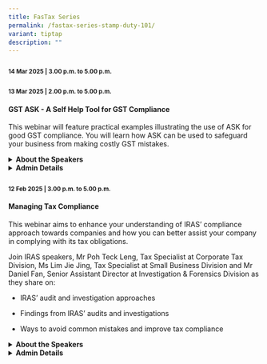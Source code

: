 ```yaml
---
title: FasTax Series
permalink: /fastax-series-stamp-duty-101/
variant: tiptap
description: ""
---
```

<h4><strong><sub>14 Mar 2025 | 3.00 p.m. to 5.00 p.m.</sub></strong></h4>
<p></p>
<h4><strong><sub>13 Mar 2025 | 2.00 p.m. to 5.00 p.m.</sub></strong></h4>
<h4><strong>GST ASK - A Self Help Tool for GST Compliance</strong></h4>
<p>This webinar will feature practical examples illustrating the use of ASK
for good GST compliance. You will learn how ASK can be used to safeguard
your business from making costly GST mistakes.</p>
<div data-type="detailGroup" class="isomer-accordion-group isomer-accordion isomer-accordion-white">
<details class="isomer-details">
<summary><strong>About the Speakers</strong>
</summary>
<div data-type="detailsContent" class="isomer-details-content">
<p></p>
<p><strong>Elin Sou</strong>
</p>
<p><strong>Senior Manager, GST Division, IRAS</strong>
</p>
<p>Elin is currently a Senior Manager with the IRAS GST Division (General
Branch). She has more than 10 years of experience in GST work and has undertaken
various functions in the GST Division ranging from ACAP reviews and audits
on large businesses to service-related projects.</p>
<p></p>
<p><strong>Yeo Haig Ian</strong>
</p>
<p><strong>Manager, GST Division, IRAS</strong>
</p>
<p>Ian has more than 20 years of professional experience specializing in
goods and services taxation. As an auditor, he educates taxpayers on their
tax obligations and compliance with the applicable tax laws and practices.
He also conducts audits on taxpayers to deter non-compliance and improve
voluntary compliance.</p>
</div>
</details>
</div>
<div data-type="detailGroup" class="isomer-accordion-group isomer-accordion isomer-accordion-white">
<details class="isomer-details">
<summary><strong>Admin Details</strong>
</summary>
<div data-type="detailsContent" class="isomer-details-content">
<ul data-tight="true" class="tight">
<li>
<p>This webinar will be conducted via Zoom</p>
</li>
<li>
<p>Date: 13 Mar 2025</p>
</li>
<li>
<p>Time: 2pm to 5pm</p>
</li>
<li>
<p>Fees: SGD 163.50 (incl. 9% GST)</p>
</li>
<li>
<p>Registration is on first-come-first served.</p>
</li>
<li>
<p><a href="https://form.gov.sg/67bef50ff61179dd4ac8ea19" rel="noopener nofollow" target="_blank">Registration Form</a>
</p>
</li>
</ul>
<p></p>
</div>
</details>
</div>
<p></p>
<h4><strong><sub>12 Feb 2025 | 3.00 p.m. to 5.00 p.m.</sub></strong></h4>
<h4><strong>Managing Tax Compliance</strong></h4>
<p>This webinar aims to enhance your understanding of IRAS’ compliance approach
towards companies and how you can better assist your company in complying
with its tax obligations.</p>
<p>Join IRAS speakers, Mr Poh Teck Leng, Tax Specialist at Corporate Tax
Division, Ms Lim Jie Jing, Tax Specialist at Small Business Division and
Mr Daniel Fan, Senior Assistant Director at Investigation &amp; Forensics
Division as they share on:</p>
<ul data-tight="true" class="tight">
<li>
<p>IRAS’ audit and investigation approaches</p>
</li>
<li>
<p>Findings from IRAS’ audits and investigations</p>
</li>
<li>
<p>Ways to avoid common mistakes and improve tax compliance</p>
</li>
</ul>
<div data-type="detailGroup" class="isomer-accordion-group isomer-accordion isomer-accordion-white">
<details class="isomer-details">
<summary><strong>About the Speakers</strong>
</summary>
<div data-type="detailsContent" class="isomer-details-content">
<p></p>
<p></p>
<div class="isomer-image-wrapper">
<img style="width: 100%" height="auto" width="100%" alt="" src="/images/1.png">
</div>
<p></p>
<div class="isomer-image-wrapper">
<img style="width: 100%" height="auto" width="100%" alt="" src="/images/2.png">
</div>
<p></p>
<div class="isomer-image-wrapper">
<img style="width: 100%" height="auto" width="100%" alt="" src="/images/3.png">
</div>
<p>&nbsp;</p>
<p></p>
<p></p>
<p></p>
</div>
</details>
</div>
<div data-type="detailGroup" class="isomer-accordion-group isomer-accordion isomer-accordion-white">
<details class="isomer-details">
<summary><strong>Admin Details</strong>
</summary>
<div data-type="detailsContent" class="isomer-details-content">
<ul data-tight="true" class="tight">
<li>
<p>This webinar will be conducted via Zoom</p>
</li>
<li>
<p>Date: 12 Feb 2025</p>
</li>
<li>
<p>Time: 3pm to 5pm</p>
</li>
<li>
<p>Fees: SGD 109 (incl. 9% GST)</p>
</li>
<li>
<p>Registration is on first-come-first served.</p>
</li>
<li>
<p><a href="https://form.gov.sg/678b56fbd660af6d2e347c41" rel="noopener noreferrer nofollow" target="_blank">Registration Form</a>
</p>
</li>
</ul>
</div>
</details>
</div>
<p></p>
<p></p>
<p></p>